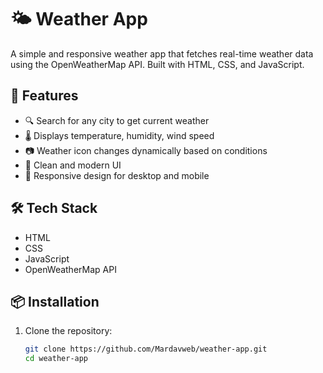 # 🌤️ Weather App

A simple and responsive weather app that fetches real-time weather data using the OpenWeatherMap API. Built with HTML, CSS, and JavaScript.

## 🚀 Features

- 🔍 Search for any city to get current weather
- 🌡️ Displays temperature, humidity, wind speed
- 📷 Weather icon changes dynamically based on conditions
- 🌙 Clean and modern UI
- 📱 Responsive design for desktop and mobile

## 🛠️ Tech Stack

- HTML
- CSS
- JavaScript
- OpenWeatherMap API

## 📦 Installation

1. Clone the repository:
   ```bash
   git clone https://github.com/Mardavweb/weather-app.git
   cd weather-app
